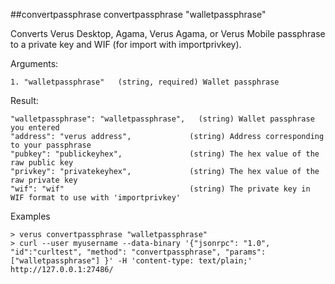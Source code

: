##convertpassphrase
convertpassphrase "walletpassphrase"

Converts Verus Desktop, Agama, Verus Agama, or Verus Mobile passphrase to a private key and WIF (for import with importprivkey).

Arguments:
```
1. "walletpassphrase"   (string, required) Wallet passphrase

```
Result:
```
"walletpassphrase": "walletpassphrase",   (string) Wallet passphrase you entered
"address": "verus address",             (string) Address corresponding to your passphrase
"pubkey": "publickeyhex",               (string) The hex value of the raw public key
"privkey": "privatekeyhex",             (string) The hex value of the raw private key
"wif": "wif"                            (string) The private key in WIF format to use with 'importprivkey'

```
Examples
```
> verus convertpassphrase "walletpassphrase"
> curl --user myusername --data-binary '{"jsonrpc": "1.0", "id":"curltest", "method": "convertpassphrase", "params": ["walletpassphrase"] }' -H 'content-type: text/plain;' http://127.0.0.1:27486/

```
